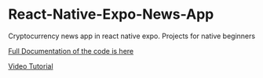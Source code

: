 # React-Native-Expo-News-App
Cryptocurrency news app in react native expo. Projects for native beginners

[Full Documentation of the code is here](https://ninza7.medium.com/cryptocurrency-news-app-using-react-native-expo-and-newsapi-c3f96ca3be20)

[Video Tutorial](https://youtu.be/yUEXP2ED2zg)
